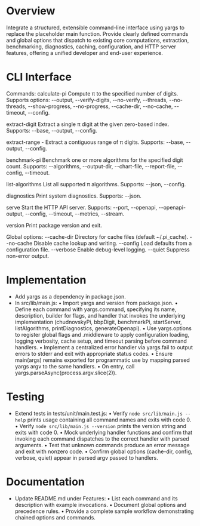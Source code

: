 # Overview

Integrate a structured, extensible command-line interface using yargs to replace the placeholder main function. Provide clearly defined commands and global options that dispatch to existing core computations, extraction, benchmarking, diagnostics, caching, configuration, and HTTP server features, offering a unified developer and end-user experience.

# CLI Interface

Commands:
  calculate-pi <digits>
    Compute π to the specified number of digits. Supports options: --output, --verify-digits, --no-verify, --threads, --no-threads, --show-progress, --no-progress, --cache-dir, --no-cache, --timeout, --config.

  extract-digit <position>
    Extract a single π digit at the given zero-based index. Supports: --base, --output, --config.

  extract-range <start>-<end>
    Extract a contiguous range of π digits. Supports: --base, --output, --config.

  benchmark-pi <digits>
    Benchmark one or more algorithms for the specified digit count. Supports: --algorithms, --output-dir, --chart-file, --report-file, --config, --timeout.

  list-algorithms
    List all supported π algorithms. Supports: --json, --config.

  diagnostics
    Print system diagnostics. Supports: --json.

  serve
    Start the HTTP API server. Supports: --port, --openapi, --openapi-output, --config, --timeout, --metrics, --stream.

  version
    Print package version and exit.

Global options:
  --cache-dir <path>      Directory for cache files (default ~/.pi_cache).
  --no-cache              Disable cache lookup and writing.
  --config <path>         Load defaults from a configuration file.
  --verbose               Enable debug-level logging.
  --quiet                 Suppress non-error output.

# Implementation

- Add yargs as a dependency in package.json.
- In src/lib/main.js:
  • Import yargs and version from package.json.
  • Define each command with yargs.command, specifying its name, description, builder for flags, and handler that invokes the underlying implementation (chudnovskyPi, bbpDigit, benchmarkPi, startServer, listAlgorithms, printDiagnostics, generateOpenapi).
  • Use yargs.options to register global flags and .middleware to apply configuration loading, logging verbosity, cache setup, and timeout parsing before command handlers.
  • Implement a centralized error handler via yargs.fail to output errors to stderr and exit with appropriate status codes.
  • Ensure main(args) remains exported for programmatic use by mapping parsed yargs argv to the same handlers.
  • On entry, call yargs.parseAsync(process.argv.slice(2)).

# Testing

- Extend tests in tests/unit/main.test.js:
  • Verify `node src/lib/main.js --help` prints usage containing all command names and exits with code 0.
  • Verify `node src/lib/main.js --version` prints the version string and exits with code 0.
  • Mock underlying handler functions and confirm that invoking each command dispatches to the correct handler with parsed arguments.
  • Test that unknown commands produce an error message and exit with nonzero code.
  • Confirm global options (cache-dir, config, verbose, quiet) appear in parsed argv passed to handlers.

# Documentation

- Update README.md under Features:
  • List each command and its description with example invocations.
  • Document global options and precedence rules.
  • Provide a complete sample workflow demonstrating chained options and commands.